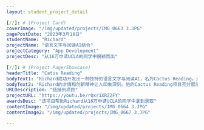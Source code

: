 ```yaml
---
layout: student_project_detail

[//]: # (Project Card)
coverImage: "/img/updated/projects/IMG_0663 3.JPG"
pagePostDate: "2023年3月18日"
studentName: "Richard"
projectName: "语言文字与阅读AI结合"
projectCategory: "App Development"
projectDesc: "从16万申请UCLA的同学中脱颖而出"

[//]: # (Project Page/Showcase)
headerTitle: "Catus Reading"
bodyText1: "Richard成功开发出一种独特的语言文字与阅读AI，名为Cactus Reading。这个创新的项目旨在协助人们提升阅读和理解能力，将复杂的文本简化为易于理解的信息。因为他的这项杰出成就，Richard从16万申请UCLA的同学中脱颖而出，成功获得了录取。"
bodyText2: "Richard的才情和创新精神让人印象深刻。他的Cactus Reading项目充分展示了他的技术实力和对改进人类阅读理解的热忱。这样的优秀才智让他在竞争激烈的UCLA申请中独树一帜。我们期待看到他在未来将如何运用他的智慧和热情，为世界带来更多的影响力。"
URLDescription: "链接到项目"
projectURL: "https://youtu.be/rQxr1XRZ2FY"
awardsDesc: "该项目帮助Richard从16万申请UCLA的同学中拿到录取"
contentImage: "/img/updated/projects/IMG_0664 3.JPG"
contentImage2: "/img/updated/projects/IMG_0667 3.JPG"

---
```

